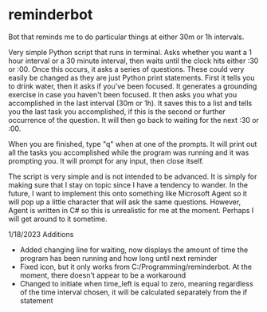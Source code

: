 # reminderbot
Bot that reminds me to do particular things at either 30m or 1h intervals.

Very simple Python script that runs in terminal. Asks whether you want a 1 hour interval or a 30 minute interval, then waits until the clock hits either :30 or :00.
Once this occurs, it asks a series of questions. These could very easily be changed as they are just Python print statements.
First it tells you to drink water, then it asks if you've been focused. It generates a grounding exercise in case you haven't been focused.
It then asks you what you accomplished in the last interval (30m or 1h). 
It saves this to a list and tells you the last task you accomplished, if this is the second or further occurrence of the question.
It will then go back to waiting for the next :30 or :00.

When you are finished, type "q" when at one of the prompts. It will print out all the tasks you accomplished while the program was running and it was prompting you.
It will prompt for any input, then close itself.

The script is very simple and is not intended to be advanced. It is simply for making sure that I stay on topic since I have a tendency to wander.
In the future, I want to implement this onto something like Microsoft Agent so it will pop up a little character that will ask the same questions.
However, Agent is written in C# so this is unrealistic for me at the moment. Perhaps I will get around to it sometime.
  
1/18/2023 Additions  
- Added changing line for waiting, now displays the amount of time the program has been running and how long until next reminder  
- Fixed icon, but it only works from C:/Programming/reminderbot. At the moment, there doesn't appear to be a workaround  
- Changed to initiate when time_left is equal to zero, meaning regardless of the time interval chosen, it will be calculated separately from the if statement

